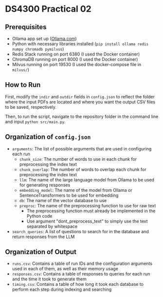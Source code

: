 # DS4300 Practical 02

## Prerequisites

- Ollama app set up ([Ollama.com](Ollama.com))
- Python with necessary libraries installed (`pip install ollama redis numpy chromadb pymilvus`)
- Redis Stack running on port 6380 (I used the Docker container)
- ChromaDB running on port 8000 (I used the Docker container)
- Milvus running on port 19530 (I used the docker-compose file in `milvus/`)

## How to Run
First, modify the `indir` and `outdir` fields in `config.json` to reflect the folder where the input PDFs are located and where you want the output CSV files to be saved, respectively.

Then, to run the script, navigate to the repository folder in the command line and input `python src/main.py`.

## Organization of `config.json`
- `arguments`: The list of possible arguments that are used in configuring each run
  - `chunk_size`: The number of words to use in each chunk for preprocessing the index text
  - `chunk_overlap`: The number of words to overlap each chunk for preprocessing the index text
  - `llm`: The name of the large language model from Ollama to be used for generating responses
  - `embedding_model`: The name of the model from Ollama or SentenceTransformers to be used for embedding
  - `db`: The name of the vector database to use
  - `preproc`: The name of the preprocessing function to use for raw text
    - The preprocessing function must already be implemented in the Python code
    - Use argument "dont_preprocess_text" to simply use the text separated by whitespace
- `search_queries`: A list of questions to search for in the database and return responses from the LLM

## Organization of Output
- `runs.csv`: Contains a table of run IDs and the configuration arguments used in each of them, as well as their memory usage
- `responses.csv`: Contains a table of responses to queries for each run and the time it took to generate them
- `timing.csv`: Contains a table of how long it took each database to perform each step during indexing and searching
